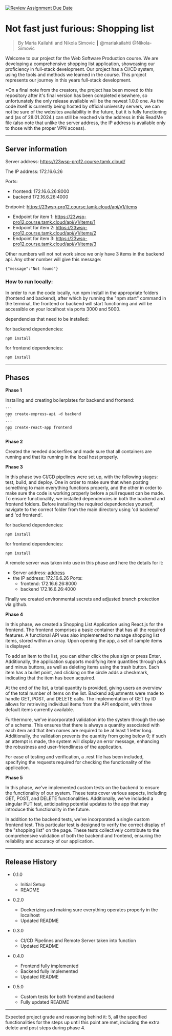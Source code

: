[![Review Assignment Due Date](https://classroom.github.com/assets/deadline-readme-button-24ddc0f5d75046c5622901739e7c5dd533143b0c8e959d652212380cedb1ea36.svg)](https://classroom.github.com/a/iuze45af)
# Not fast just furious: Shopping list
> By Maria Kailahti and Nikola Simovic ┃ @mariakailahti @Nikola-Simovic

Welcome to our project for the Web Software Production course. We are developing a comprehensive shopping list application, showcasing our proficiency in full-stack development. Our project has a CI/CD system, using the tools and methods we learned in the course. This project represents our journey in this years full-stack development.

*On a final note from the creators, the project has been moved to this repository after it's final version has been completed elsewhere, so unfortunately the only release available will be the newest 1.0.0 one. As the code itself is currently being hosted by official university servers, we can not be sure of the websites availability in the future, but it is fully functioning and (as of 28.01.2024.) can still be reached via the address in this ReadMe file (also note that unlike the server address, the IP address is available only to those with the proper VPN access).

------------------------

## Server information

Server address: https://23wsp-pro12.course.tamk.cloud/

The IP address: 172.16.6.26


Ports:
* frontend: 172.16.6.26:8000
* backend 172.16.6.26:4000


Endpoint:  https://23wsp-pro12.course.tamk.cloud/api/v1/items

* Endpoint for item 1: https://23wsp-pro12.course.tamk.cloud/api/v1/items/1
* Endpoint for item 2: https://23wsp-pro12.course.tamk.cloud/api/v1/items/2
* Endpoint for item 3: https://23wsp-pro12.course.tamk.cloud/api/v1/items/3

Other numbers will not not work since we only have 3 items in the backend api. Any other number will give this message:

```
{"message":"Not found"}
```

### How to run locally:


In order to run the code locally, run npm install in the appropriate folders (frontend and backend), after which by running the "npm start" command in the terminal, the frontend or backend will start functioning and will be accessible on your localhost via ports 3000 and 5000.

dependencies that need to be installed:


for backend dependencies:
```
npm install
```

for frontend dependencies:
```
npm install
```

------------------------

## Phases

**Phase 1**

Installing and creating boilerplates for backend and frontend:

    ```
    npx create-express-api -d backend
    ```
    ```
    npx create-react-app frontend
    ```

**Phase 2**

Created the needed dockerfiles and made sure that all containers are running and that its running in the local host properly.

**Phase 3**

In this phase two CI/CD pipelines were set up, with the following stages: test, build, and deploy. One in order to make sure that when posting something to main everything functions properly, and the other in order to make sure the code is working properly before a pull request can be made. To ensure functionality, we installed dependencies in both the backend and frontend folders. Before installing the required dependencies yourself, navigate to the correct folder from the main directory using 'cd backend' and 'cd frontend'.

for backend dependencies:
```
npm install
```

for frontend dependencies:
```
npm install
```

A remote server was taken into use in this phase and here the details for it:

* Server address: [address](https://23wsp-pro12.course.tamk.cloud/)
* the IP address: 172.16.6.26
    Ports:
    * frontend: 172.16.6.26:8000
    * backend 172.16.6.26:4000

Finally we created environmental secrets and adjusted branch protection via github.

**Phase 4**

In this phase, we created a Shopping List Application using React.js for the frontend. The frontend comprises a basic container that has all the required features. A functional API was also implemented to manage shopping list items, stored within an array. Upon opening the app, a set of sample items is displayed.

To add an item to the list, you can either click the plus sign or press Enter. Additionally, the application supports modifying item quantities through plus and minus buttons, as well as deleting items using the trash button. Each item has a bullet point, and clicking on the circle adds a checkmark, indicating that the item has been acquired.

At the end of the list, a total quantity is provided, giving users an overview of the total number of items on the list. Backend adjustments were made to handle GET, POST, and DELETE calls. The implementation of GET by ID allows for retrieving individual items from the API endpoint, with three default items currently available.

Furthermore, we've incorporated validation into the system through the use of a schema. This ensures that there is always a quantity associated with each item and that item names are required to be at least 1 letter long. Additionally, the validation prevents the quantity from going below 0; if such an attempt is made, the system will display an error message, enhancing the robustness and user-friendliness of the application.

For ease of testing and verification, a .rest file has been included, specifying the requests required for checking the functionality of the application.


**Phase 5**

In this phase, we've implemented custom tests on the backend to ensure the functionality of our system. These tests cover various aspects, including GET, POST, and DELETE functionalities. Additionally, we've included a singular PUT test, anticipating potential updates to the app that may introduce this functionality in the future.

In addition to the backend tests, we've incorporated a single custom frontend test. This particular test is designed to verify the correct display of the "shopping list" on the page. These tests collectively contribute to the comprehensive validation of both the backend and frontend, ensuring the reliability and accuracy of our application.

------------------------

## Release History

* 0.1.0
    * Initial Setup
    * README

* 0.2.0
    * Dockerizing and making sure everything operates properly in the localhost
    * Updated README

* 0.3.0
    * CI/CD Pipelines and Remote Server taken into function
    * Updated README

* 0.4.0
    * Frontend fully implemented
    * Backend fully implemented
    * Updated README

* 0.5.0
    * Custom tests for both frontend and backend
    * Fully updated README

------------------------

Expected project grade and reasoning behind it:
5, all the specified functionalities for the steps up until this point are met, including the extra delete and post steps during phase 4.
